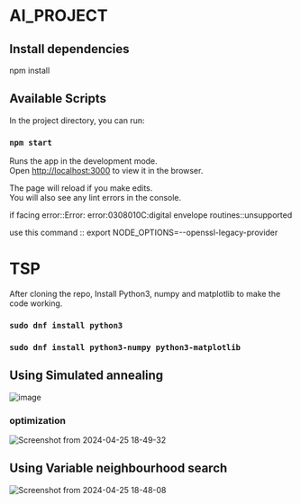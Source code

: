 # AI_PROJECT



## Install dependencies
   npm install
## Available Scripts

In the project directory, you can run:

### `npm start`

Runs the app in the development mode.<br />
Open [http://localhost:3000](http://localhost:3000) to view it in the browser.

The page will reload if you make edits.<br />
You will also see any lint errors in the console.


if facing error::Error: error:0308010C:digital envelope routines::unsupported

use this command   :: export NODE_OPTIONS=--openssl-legacy-provider

# TSP

After cloning the repo, Install Python3, numpy and matplotlib to make the code working.
### `sudo dnf install python3`
### `sudo dnf install python3-numpy python3-matplotlib`

## Using Simulated annealing
![image](https://github.com/UMAKANT06/AI_PROJECT/assets/156073087/fd12c83d-e011-453f-8a12-5b6dd18630ee)
### optimization
![Screenshot from 2024-04-25 18-49-32](https://github.com/UMAKANT06/AI_PROJECT/assets/156073087/50ed3725-5c76-4df4-9de9-d4b996383de0)

## Using Variable neighbourhood search

![Screenshot from 2024-04-25 18-48-08](https://github.com/UMAKANT06/AI_PROJECT/assets/156073087/d5f1d1ba-ab2b-46f1-8956-37590a4ad5de)


